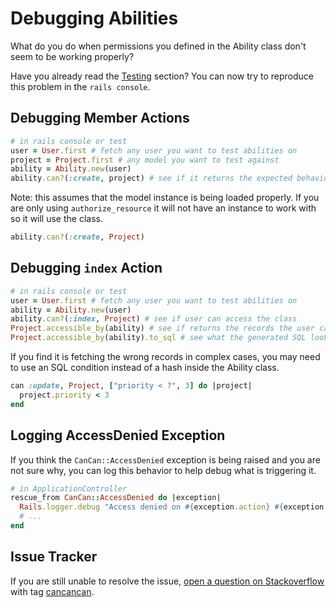 # Debugging Abilities

What do you do when permissions you defined in the Ability class don't seem to be working properly?

Have you already read the [Testing](./testing.md) section? You can now try to reproduce this problem in the `rails console`.

## Debugging Member Actions

```ruby
# in rails console or test
user = User.first # fetch any user you want to test abilities on
project = Project.first # any model you want to test against
ability = Ability.new(user)
ability.can?(:create, project) # see if it returns the expected behavior for that action
```

Note: this assumes that the model instance is being loaded properly. If you are only using `authorize_resource` it will not have an instance to work with so it will use the class.

```ruby
ability.can?(:create, Project)
```

## Debugging `index` Action

```ruby
# in rails console or test
user = User.first # fetch any user you want to test abilities on
ability = Ability.new(user)
ability.can?(:index, Project) # see if user can access the class
Project.accessible_by(ability) # see if returns the records the user can access
Project.accessible_by(ability).to_sql # see what the generated SQL looks like to help determine why it's not fetching the records you want
```

If you find it is fetching the wrong records in complex cases, you may need to use an SQL condition instead of a hash inside the Ability class.

```ruby
can :update, Project, ["priority < ?", 3] do |project|
  project.priority < 3
end
```

## Logging AccessDenied Exception

If you think the `CanCan::AccessDenied` exception is being raised and you are not sure why, you can log this behavior to help debug what is triggering it.

```ruby
# in ApplicationController
rescue_from CanCan::AccessDenied do |exception|
  Rails.logger.debug "Access denied on #{exception.action} #{exception.subject.inspect}"
  # ...
end
```

## Issue Tracker

If you are still unable to resolve the issue, [open a question on Stackoverflow](http://stackoverflow.com/questions/ask?tags=cancancan) with tag
[cancancan](http://stackoverflow.com/questions/tagged/cancancan).
